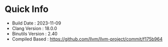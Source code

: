 # Quick Info
* Build Date : 2023-11-09
* Clang Version : 18.0.0
* Binutils Version : 2.40
* Compiled Based : https://github.com/llvm/llvm-project/commit/f175b964
